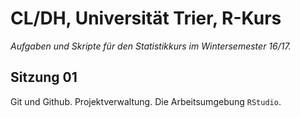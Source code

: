 # CL/DH, Universität Trier, R-Kurs

_Aufgaben und Skripte für den Statistikkurs im Wintersemester 16/17._

## Sitzung 01
Git und Github. Projektverwaltung. Die Arbeitsumgebung `RStudio`.

